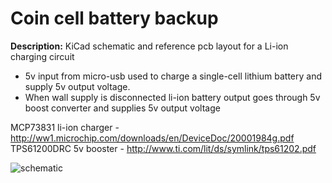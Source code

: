 # Coin cell battery backup


**Description:** KiCad schematic and reference pcb layout for a Li-ion charging circuit 

- 5v input from micro-usb used to charge a single-cell lithium battery and supply 5v output voltage. 
- When wall supply is disconnected li-ion battery output goes through 5v boost converter and supplies 5v output voltage

MCP73831 li-ion charger - http://ww1.microchip.com/downloads/en/DeviceDoc/20001984g.pdf
TPS61200DRC 5v booster - http://www.ti.com/lit/ds/symlink/tps61202.pdf

![schematic](https://i.imgur.com/PBttu1D.png)

